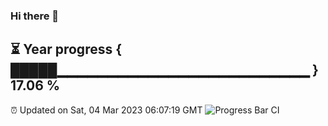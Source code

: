 ### Hi there 👋
⏳ Year progress { █████▁▁▁▁▁▁▁▁▁▁▁▁▁▁▁▁▁▁▁▁▁▁▁▁▁ } 17.06 %
---
⏰ Updated on Sat, 04 Mar 2023 06:07:19 GMT
![Progress Bar CI](https://github.com/Moyi321/Moyi321/workflows/Progress%20Bar%20CI/badge.svg)

